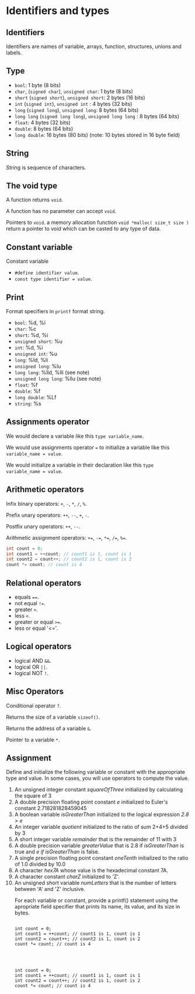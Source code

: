 # Identifiers and types       

## Identifiers      

Identifiers are names of variable, arrays, function, structures, unions and labels.      

## Type      

* `bool`: 1 byte (8 bits) 
* `char`, (`signed char`), `unsigned char`: 1 byte (8 bits) 
* `short` (`signed short`), `unsigned short`: 2 bytes (16 bits) 
* `int` (`signed int`), `unsigned int` : 4 bytes (32 bits) 
* `long` (`signed long`), `unsigned long`: 8 bytes (64 bits) 
* `long long` (`signed long long`), `unsigned long long` : 8 bytes (64 bits) 
* `float`: 4 bytes (32 bits) 
* `double`: 8 bytes (64 bits) 
* `long double`: 16 bytes (80 bits)  (note: 10 bytes stored in 16 byte field)      

## String      

String is sequence of characters.      

## The void type      

A function returns `void`.     

A function has no parameter can accept `void`.      

Pointers to `void`. a memory allocation function `void *malloc( size_t size )` return a pointer to void which can be casted to any type of data.            


      

## Constant variable      

Constant variable      

* `#define identifier value`.     
* `const type identifier = value`.      





## Print      

Format specifiers in `printf` format string.        

* `bool`:  %d, %i 
* `char`: %c 
* `short`: %d, %i 
* `unsigned short`: %u 
* `int`: %d, %i 
* `unsigned int`: %u 
* `long`: %ld, %li 
* `unsigned long`: %lu 
* `long long`: %lld, %lli (see note) 
* `unsigned long long`: %llu (see note) 
* `float`: %f 
* `double`: %f 
* `long double`: %Lf 
* `string`: %s      

## Assignments operator            

We would declare a variable like this `type variable_name`.      

We would use assignments operator `=` to initialize a variable like this `variable_name = value`.      
      
We would initialize a variable in their declaration like this `type variable_name = value`.      



## Arithmetic operators      

Infix binary operators: `+`, `-`, `*`, `/`, `%`.      

Prefix unary operators: `++`, `--`, `+`, `-`.      

Postfix unary operators: `++`, `--`.      

Arithmetic assignment operators: `+=`, `-=`, `*=`, `/=`, `%=`.        

```c
int count = 0; 
int count1 = ++count; // count1 is 1, count is 1 
int count2 = count++; // count2 is 1, count is 2 
count *= count; // count is 4      

```      


## Relational operators      

* equals `==`.      
* not equal `!=`.      
* greater `>`.      
* less `<`.      
* greater or equal `>=`.      
* less or equal '<='.        

## Logical operators        

* logical AND `&&`.                 
* logical OR `||`.      
* logical NOT `!`.      

## Misc Operators        

Conditional operator `?`.       

Returns the size of a variable `sizeof()`.            

Returns the address of a variable `&`.     

Pointer to a variable `*`.      

## Assignment      


Define and initialize the following variable or constant with the appropriate type and value. In some cases, you will use operators to compute the value.     
<ol>
<li>An unsigned integer constant <em>squareOfThree</em> initialized by calculating 
the square of 3</li>
<li>A double precision floating point constant <em>e </em>initialized to Euler's constant 2.718281828459045</li>
<li>A boolean variable<em> isGreaterThan </em>initialized to the logical expression<em> 2.8 </em>&gt; <em>e</em></li>
<li>An integer variable <em>quotient</em> initialized to the ratio of sum 2+4+5 
divided by 3</li>
<li>A short integer variable <em>remainder</em> that is the remainder of 
11 with 3</li>
<li>A double precision variable <em>greaterValue </em>that is 2.8<em></em> if <em>isGreaterThan</em> is true and <em>e if isGreaterThan</em> is false.
</li><li>A single precision floating point constant <em>oneTenth</em> 
initialized to the ratio of 1.0 divided by 10.0</li>
<li>A character <em>hex7A</em> whose value is the hexadecimal constant 7A.</li>
<li>A character constant <em>charZ</em> initialized to 'Z'.</li>
<li>An unsigned short variable <em>numLetters</em> that is the number of letters between 'A' and 'Z' inclusive.</li>
     
For each variable or constant, provide a printf() statement using the apropriate field specifier that prints its name, its value, and its size in bytes.      











<pre>
<code class="language-pascal">
int count = 0; 
int count1 = ++count; // count1 is 1, count is 1 
int count2 = count++; // count2 is 1, count is 2 
count *= count; // count is 4      

</code>    
</pre>


<pre>
<code class="language-c">
int count = 0; 
int count1 = ++count; // count1 is 1, count is 1 
int count2 = count++; // count2 is 1, count is 2 
count *= count; // count is 4      

</code>    
</pre>














      



